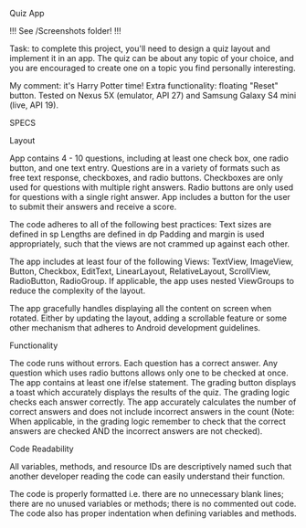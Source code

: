 Quiz App

!!! See /Screenshots folder! !!!

Task: to complete this project, you'll need to design a quiz layout and implement it in an app. The quiz can be about any topic of your choice, and you are encouraged to create one on a topic you find personally interesting.

My comment: it's Harry Potter time! Extra functionality: floating "Reset" button. Tested on Nexus 5X (emulator, API 27) and Samsung Galaxy S4 mini (live, API 19).

SPECS

Layout 

App contains 4 - 10 questions, including at least one check box, one radio button, and one text entry. Questions are in a variety of formats such as free text response, checkboxes, and radio buttons. Checkboxes are only used for questions with multiple right answers. Radio buttons are only used for questions with a single right answer. App includes a button for the user to submit their answers and receive a score.

The code adheres to all of the following best practices:
Text sizes are defined in sp
Lengths are defined in dp
Padding and margin is used appropriately, such that the views are not crammed up against each other.

The app includes at least four of the following Views: TextView, ImageView, Button, Checkbox, EditText, LinearLayout, RelativeLayout, ScrollView, RadioButton, RadioGroup. If applicable, the app uses nested ViewGroups to reduce the complexity of the layout.

The app gracefully handles displaying all the content on screen when rotated. Either by updating the layout, adding a scrollable feature or some other mechanism that adheres to Android development guidelines.

Functionality

The code runs without errors. Each question has a correct answer. Any question which uses radio buttons allows only one to be checked at once. The app contains at least one if/else statement. The grading button displays a toast which accurately displays the results of the quiz. The grading logic checks each answer correctly. The app accurately calculates the number of correct answers and does not include incorrect answers in the count (Note: When applicable, in the grading logic remember to check that the correct answers are checked AND the incorrect answers are not checked).

Code Readability

All variables, methods, and resource IDs are descriptively named such that another developer reading the code can easily understand their function.

The code is properly formatted i.e. there are no unnecessary blank lines; there are no unused variables or methods; there is no commented out code.
The code also has proper indentation when defining variables and methods.
